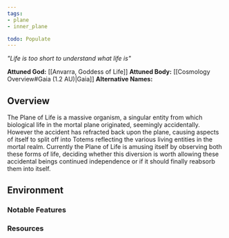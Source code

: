 ```yaml
---
tags:
- plane
- inner_plane

todo: Populate
---
```

*"Life is too short to understand what life is"*

**Attuned God:** [[Anvarra, Goddess of Life]]
**Attuned Body:** [[Cosmology Overview#Gaia (1.2 AU)|Gaia]]
**Alternative Names:** 
## Overview
The Plane of Life is a massive organism, a singular entity from which biological life in the mortal plane originated, seemingly accidentally. However the accident has refracted back upon the plane, causing aspects of itself to split off into Totems reflecting the various living entities in the mortal realm. Currently the Plane of Life is amusing itself by observing both these forms of life, deciding whether this diversion is worth allowing these accidental beings continued independence or if it should finally reabsorb them into itself.
## Environment
### Notable Features
### Resources
